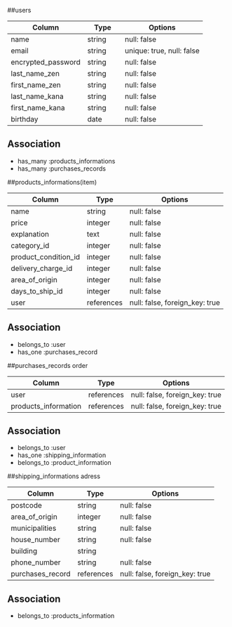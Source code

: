 


##users

| Column             | Type        |Options                        |
|--------------------|-------------|-------------------------------|
| name               | string      | null: false
| email              | string      | unique: true, null: false     |
| encrypted_password | string      | null: false
| last_name_zen      | string      | null: false
| first_name_zen     | string      | null: false
| last_name_kana     | string      | null: false
| first_name_kana    | string      | null: false
| birthday           | date     　　| null: false

## Association


- has_many :products_informations
- has_many :purchases_records




##products_informations(item)

| Column               | Type        |Options                        |
|----------------------|-------------|-------------------------------|
| name                 | string      | null: false
| price                | integer     | null: false
| explanation          | text        | null: false
| category_id          | integer     | null: false
| product_condition_id | integer     | null: false
| delivery_charge_id   | integer     | null: false
| area_of_origin        | integer     | null: false
| days_to_ship_id      | integer     | null: false
| user                 | references  | null: false, foreign_key: true|
 
## Association

- belongs_to :user
- has_one :purchases_record


##purchases_records order

| Column               | Type        |Options                        |
|----------------------|-------------|-------------------------------|
| user                 | references  | null: false, foreign_key: true|
| products_information | references  | null: false, foreign_key: true|

## Association

- belongs_to :user
- has_one :shipping_information
- belongs_to :product_information

##shipping_informations  adress

| Column           | Type        |Options                        |
|------------------|-------------|-------------------------------|
| postcode      | string      | null: false
| area_of_origin    | integer     | null: false
| municipalities   | string      | null: false
| house_number     | string      | null: false
| building    | string      |
| phone_number     | string      | null: false
| purchases_record | references  | null: false, foreign_key: true|

## Association


- belongs_to :products_information